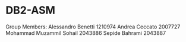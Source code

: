# DB2-ASM

Group Members:
Alessandro Benetti 1210974
Andrea Ceccato 2007727
Mohammad Muzammil Sohail 2043886
Sepide Bahrami 2043887

